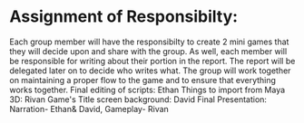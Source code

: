 # Assignment of Responsibilty:
Each group member will have the responsibilty to create 2 mini games that they will decide upon and share with the group. As well, each member will be responsible for writing about their portion in the report. The report will be delegated later on to decide who writes what. The group will work together on maintaining a proper flow to the game and to ensure that everything works together. 
Final editing of scripts: Ethan
Things to import from Maya 3D: Rivan
Game's Title screen background: David
Final Presentation: Narration- Ethan& David, Gameplay- Rivan
